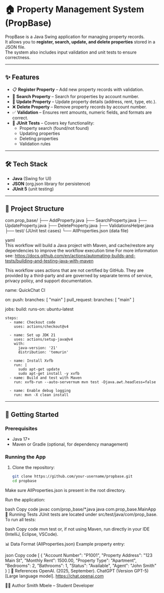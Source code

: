 # 🏠 Property Management System (PropBase)

PropBase is a Java Swing application for managing property records.  
It allows you to **register, search, update, and delete properties** stored in a JSON file.  
The system also includes input validation and unit tests to ensure correctness.

---

## ✨ Features
- 📋 **Register Property** – Add new property records with validation.  
- 🔎 **Search Property** – Search for properties by account number.  
- 📝 **Update Property** – Update property details (address, rent, type, etc.).  
- ❌ **Delete Property** – Remove property records by account number.  
- ✅ **Validation** – Ensures rent amounts, numeric fields, and formats are correct.  
- 🧪 **JUnit Tests** – Covers key functionality:
  - Property search (found/not found)  
  - Updating properties  
  - Deleting properties  
  - Validation rules  

---

## 🛠️ Tech Stack
- **Java** (Swing for UI)  
- **JSON** (org.json library for persistence)  
- **JUnit 5** (unit testing)  

---

## 📂 Project Structure
com.prop_base/
├── AddProperty.java
├── SearchProperty.java
├── UpdateProperty.java
├── DeleteProperty.java
├── ValidationsHelper.java
├── test/ (JUnit test cases)
└── AllProperties.json (data file)

yaml  
This workflow will build a Java project with Maven, and cache/restore any dependencies to improve the workflow execution time
For more information see: https://docs.github.com/en/actions/automating-builds-and-tests/building-and-testing-java-with-maven

This workflow uses actions that are not certified by GitHub.
They are provided by a third-party and are governed by
separate terms of service, privacy policy, and support
documentation.

name: QuickChat CI

on:
  push:
    branches: [ "main" ]
  pull_request:
    branches: [ "main" ]

jobs:
  build:
    runs-on: ubuntu-latest

    steps:
      - name: Checkout code
        uses: actions/checkout@v4

      - name: Set up JDK 21
        uses: actions/setup-java@v4
        with:
          java-version: '21'
          distribution: 'temurin'

      - name: Install Xvfb
        run: |
          sudo apt-get update
          sudo apt-get install -y xvfb
      - name: Build and test with Maven
        run: xvfb-run --auto-servernum mvn test -Djava.awt.headless=false

      - name: Enable debug logging
        run: mvn -X clean install

---

## 🚀 Getting Started

### Prerequisites
- Java 17+  
- Maven or Gradle (optional, for dependency management)  

### Running the App
1. Clone the repository:
   ```bash
   git clone https://github.com/your-username/propbase.git
   cd propbase
Make sure AllProperties.json is present in the root directory.

Run the application:

bash
Copy code
javac com/prop_base/*.java
java com.prop_base.MainApp
🧪 Running Tests
JUnit tests are located under src/test/java/com/prop_base.
To run all tests:

bash
Copy code
mvn test
or, if not using Maven, run directly in your IDE (IntelliJ, Eclipse, VSCode).

📊 Data Format (AllProperties.json)
Example property entry:

json
Copy code
[
  {
    "Account Number": "P1001",
    "Property Address": "123 Main St",
    "Monthly Rent": 1500.00,
    "Property Type": "Apartment",
    "Bedrooms": 2,
    "Bathrooms": 1,
    "Status": "Available",
    "Agent": "John Smith"
  }
]
📖 References
OpenAI. (2025, September). ChatGPT (Version GPT-5) [Large language model]. https://chat.openai.com

👨‍💻 Author
Smith Mbele – Student Developer
